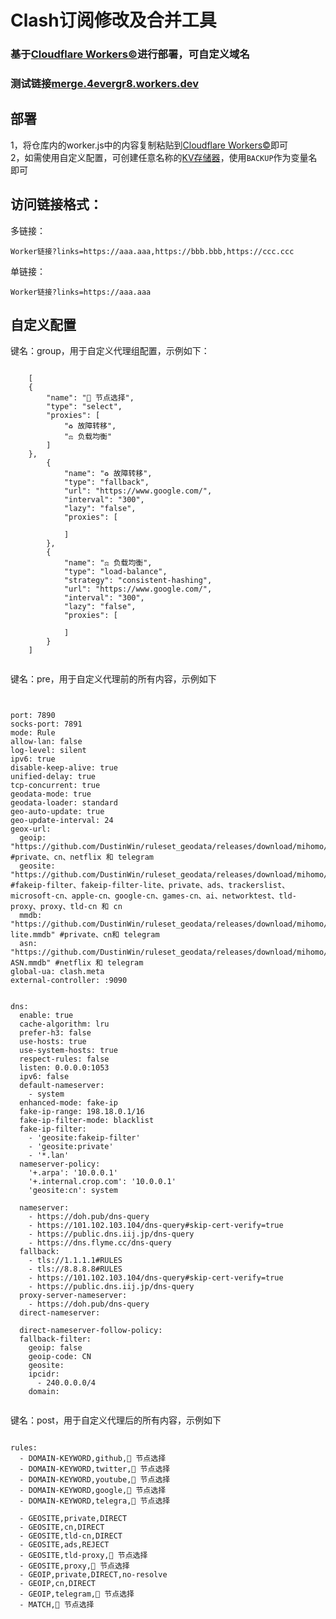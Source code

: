 # Clash订阅修改及合并工具
### 基于[Cloudflare Workers©](https://workers.cloudflare.com/)进行部署，可自定义域名  
### 测试链接[merge.4evergr8.workers.dev](https://merge.4evergr8.workers.dev?links=https://raw.githubusercontent.com/MetaCubeX/mihomo/refs/heads/Meta/docs/config.yaml)


## 部署  
1，将仓库内的worker.js中的内容复制粘贴到[Cloudflare Workers©](https://workers.cloudflare.com/)即可  
2，如需使用自定义配置，可创建任意名称的[KV存储器](https://developers.cloudflare.com/kv/)，使用`BACKUP`作为变量名即可  
## 访问链接格式：  
多链接：  
```plaintext
Worker链接?links=https://aaa.aaa,https://bbb.bbb,https://ccc.ccc
```
单链接：
```plaintext
Worker链接?links=https://aaa.aaa
```




## 自定义配置
键名：group，用于自定义代理组配置，示例如下：
```plaintext

    [
    {
        "name": "🚀 节点选择",
        "type": "select",
        "proxies": [
            "♻️ 故障转移",
            "⚖️ 负载均衡"
        ]
    },
        {
            "name": "♻️ 故障转移",
            "type": "fallback",
            "url": "https://www.google.com/",
            "interval": "300",
            "lazy": "false",
            "proxies": [
            
            ]
        },
        {
            "name": "⚖️ 负载均衡",
            "type": "load-balance",
            "strategy": "consistent-hashing",
            "url": "https://www.google.com/",
            "interval": "300",
            "lazy": "false",
            "proxies": [
            
            ]
        }
    ]


```
键名：pre，用于自定义代理前的所有内容，示例如下
```plaintext


port: 7890
socks-port: 7891
mode: Rule
allow-lan: false
log-level: silent
ipv6: true
disable-keep-alive: true
unified-delay: true
tcp-concurrent: true
geodata-mode: true
geodata-loader: standard
geo-auto-update: true
geo-update-interval: 24
geox-url:
  geoip: "https://github.com/DustinWin/ruleset_geodata/releases/download/mihomo/geoip.dat" #private、cn、netflix 和 telegram
  geosite: "https://github.com/DustinWin/ruleset_geodata/releases/download/mihomo/geosite.dat" #fakeip-filter、fakeip-filter-lite、private、ads、trackerslist、microsoft-cn、apple-cn、google-cn、games-cn、ai、networktest、tld-proxy、proxy、tld-cn 和 cn
  mmdb: "https://github.com/DustinWin/ruleset_geodata/releases/download/mihomo/Country-lite.mmdb" #private、cn和 telegram
  asn: "https://github.com/DustinWin/ruleset_geodata/releases/download/mihomo/Country-ASN.mmdb" #netflix 和 telegram
global-ua: clash.meta
external-controller: :9090


dns:
  enable: true
  cache-algorithm: lru
  prefer-h3: false
  use-hosts: true
  use-system-hosts: true
  respect-rules: false
  listen: 0.0.0.0:1053
  ipv6: false
  default-nameserver:
    - system
  enhanced-mode: fake-ip
  fake-ip-range: 198.18.0.1/16
  fake-ip-filter-mode: blacklist
  fake-ip-filter:
    - 'geosite:fakeip-filter'
    - 'geosite:private'
    - '*.lan'
  nameserver-policy:
    '+.arpa': '10.0.0.1'
    '+.internal.crop.com': '10.0.0.1'
    'geosite:cn': system

  nameserver:
    - https://doh.pub/dns-query
    - https://101.102.103.104/dns-query#skip-cert-verify=true
    - https://public.dns.iij.jp/dns-query
    - https://dns.flyme.cc/dns-query
  fallback:
    - tls://1.1.1.1#RULES
    - tls://8.8.8.8#RULES
    - https://101.102.103.104/dns-query#skip-cert-verify=true
    - https://public.dns.iij.jp/dns-query
  proxy-server-nameserver:
    - https://doh.pub/dns-query
  direct-nameserver:

  direct-nameserver-follow-policy:
  fallback-filter:
    geoip: false
    geoip-code: CN
    geosite:
    ipcidr:
      - 240.0.0.0/4
    domain:


```
键名：post，用于自定义代理后的所有内容，示例如下
```plaintext

rules:
  - DOMAIN-KEYWORD,github,🚀 节点选择
  - DOMAIN-KEYWORD,twitter,🚀 节点选择
  - DOMAIN-KEYWORD,youtube,🚀 节点选择
  - DOMAIN-KEYWORD,google,🚀 节点选择
  - DOMAIN-KEYWORD,telegra,🚀 节点选择

  - GEOSITE,private,DIRECT
  - GEOSITE,cn,DIRECT
  - GEOSITE,tld-cn,DIRECT
  - GEOSITE,ads,REJECT
  - GEOSITE,tld-proxy,🚀 节点选择
  - GEOSITE,proxy,🚀 节点选择
  - GEOIP,private,DIRECT,no-resolve
  - GEOIP,cn,DIRECT
  - GEOIP,telegram,🚀 节点选择
  - MATCH,🚀 节点选择

```



